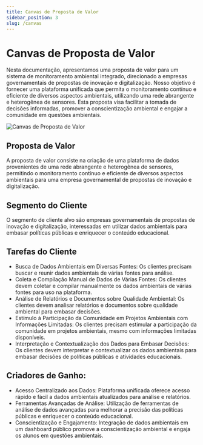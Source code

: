 ```yaml
---
title: Canvas de Proposta de Valor
sidebar_position: 3
slug: /canvas
---
```


# Canvas de Proposta de Valor
Nesta documentação, apresentamos uma proposta de valor para um sistema de monitoramento ambiental integrado, direcionado a empresas governamentais de propostas de inovação e digitalização. Nosso objetivo é fornecer uma plataforma unificada que permita o monitoramento contínuo e eficiente de diversos aspectos ambientais, utilizando uma rede abrangente e heterogênea de sensores. Esta proposta visa facilitar a tomada de decisões informadas, promover a conscientização ambiental e engajar a comunidade em questões ambientais.

![Canvas de Proposta de Valor](/img/value_proposition.png)

## Proposta de Valor
A proposta de valor consiste na criação de uma plataforma de dados provenientes de uma rede abrangente e heterogênea de sensores, permitindo o monitoramento contínuo e eficiente de diversos aspectos ambientais para uma empresa governamental de propostas de inovação e digitalização.

## Segmento do Cliente
O segmento de cliente alvo são empresas governamentais de propostas de inovação e digitalização, interessadas em utilizar dados ambientais para embasar políticas públicas e enriquecer o conteúdo educacional.

## Tarefas do Cliente
- Busca de Dados Ambientais em Diversas Fontes: Os clientes precisam buscar e reunir dados ambientais de várias fontes para análise.
- Coleta e Compilação Manual de Dados de Várias Fontes: Os clientes devem coletar e compilar manualmente os dados ambientais de várias fontes para uso na plataforma.
- Análise de Relatórios e Documentos sobre Qualidade Ambiental: Os clientes devem analisar relatórios e documentos sobre qualidade ambiental para embasar decisões.
- Estímulo à Participação da Comunidade em Projetos Ambientais com Informações Limitadas: Os clientes precisam estimular a participação da comunidade em projetos ambientais, mesmo com informações limitadas disponíveis.
- Interpretação e Contextualização dos Dados para Embasar Decisões: Os clientes devem interpretar e contextualizar os dados ambientais para embasar decisões de políticas públicas e atividades educacionais.

## Criadores de Ganho: 
- Acesso Centralizado aos Dados: Plataforma unificada oferece acesso rápido e fácil a dados ambientais atualizados para análise e relatórios.
- Ferramentas Avançadas de Análise: Utilização de ferramentas de análise de dados avançadas para melhorar a precisão das políticas públicas e enriquecer o conteúdo educacional.
- Conscientização e Engajamento: Integração de dados ambientais em um dashboard público promove a conscientização ambiental e engaja os alunos em questões ambientais.